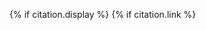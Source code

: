 {% if citation.display %}
{% if citation.link %}
  [^{{ citation.name }}]: [{{ citation.display }}]({{ citation.link }})
{% else %}
  [^{{ citation.name }}]: {{ citation.display }}
{% endif %}
{% else %}
  [^{{ citation.name }}]: <{{ citation.link }}>
{% endif %}
